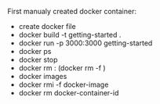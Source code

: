 First manualy created docker container:
- create docker file
- docker build -t getting-started .
- docker run -p 3000:3000 getting-started
- docker ps 
- docker stop <the-container-id>
- docker rm <the-container-id>
    :  (docker rm -f <the-container-id>)
- docker images
- docker rmi -f docker-image
- docker rm docker-container-id


